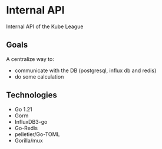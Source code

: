 # Internal API

Internal API of the Kube League

## Goals

A centralize way to:
* communicate with the DB (postgresql, influx db and redis)
* do some calculation

## Technologies

- Go 1.21
- Gorm
- InfluxDB3-go
- Go-Redis
- pelletier/Go-TOML
- Gorilla/mux
